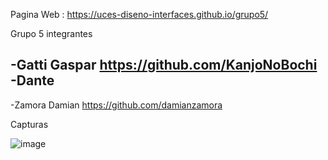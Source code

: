 Pagina Web : https://uces-diseno-interfaces.github.io/grupo5/

Grupo 5 integrantes

-Gatti Gaspar https://github.com/KanjoNoBochi
-Dante 
-
-Zamora Damian https://github.com/damianzamora

Capturas

![image](https://github.com/UCES-Diseno-Interfaces/grupo5/assets/63264380/a456003f-a7e9-4e74-8b65-7aadabadfa09)